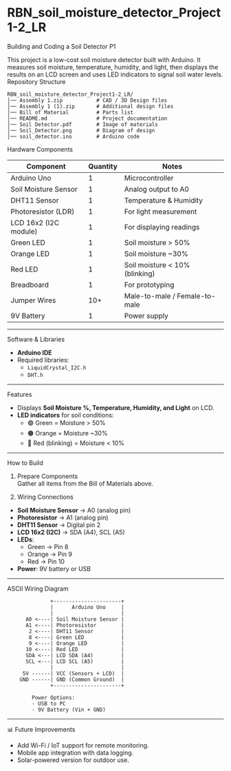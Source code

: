 # RBN_soil_moisture_detector_Project1-2_LR
Building and Coding a Soil Detector P1

This project is a low-cost soil moisture detector built with Arduino. It measures soil moisture, temperature, humidity, and light, then displays the results on an LCD screen and uses LED indicators to signal soil water levels.  
 Repository Structure

```
RBN_soil_moisture_detector_Project1-2_LR/
│── Assembly 1.zip           # CAD / 3D Design files
│── Assembly 1 (1).zip       # Additional design files
│── Bill of Material         # Parts list
│── README.md                # Project documentation
│── Soil Detector.pdf        # Image of materials
│── Soil_Detector.png        # Diagram of design
│── soil_detector.ino        # Arduino code
```
Hardware Components

| Component              | Quantity | Notes                                  |
|------------------------|----------|----------------------------------------|
| Arduino Uno            | 1        | Microcontroller                        |
| Soil Moisture Sensor   | 1        | Analog output to A0                    |
| DHT11 Sensor           | 1        | Temperature & Humidity                 |
| Photoresistor (LDR)    | 1        | For light measurement                  |
| LCD 16x2 (I2C module)  | 1        | For displaying readings                |
| Green LED              | 1        | Soil moisture > 50%                    |
| Orange LED             | 1        | Soil moisture ~30%                     |
| Red LED                | 1        | Soil moisture < 10% (blinking)         |
| Breadboard             | 1        | For prototyping                        |
| Jumper Wires           | 10+      | Male-to-male / Female-to-male          |
| 9V Battery             | 1        | Power supply                           |

---
Software & Libraries

- **Arduino IDE**  
- Required libraries:  
  - `LiquidCrystal_I2C.h`  
  - `DHT.h`  

---
Features

- Displays **Soil Moisture %, Temperature, Humidity, and Light** on LCD.  
- **LED indicators** for soil conditions:  
  - 🟢 Green = Moisture > 50%  
  - 🟠 Orange = Moisture ~30%  
  - 🔴 Red (blinking) = Moisture < 10%  

---
How to Build  

1. Prepare Components  
Gather all items from the Bill of Materials above.  

2. Wiring Connections  

- **Soil Moisture Sensor** → A0 (analog pin)  
- **Photoresistor** → A1 (analog pin)  
- **DHT11 Sensor** → Digital pin 2  
- **LCD 16x2 (I2C)** → SDA (A4), SCL (A5)  
- **LEDs**:  
  - Green → Pin 8  
  - Orange → Pin 9  
  - Red → Pin 10  
- **Power**: 9V battery or USB  

---
ASCII Wiring Diagram  

```
              +----------------------+
              |      Arduino Uno     |
              |                      |
      A0 <----| Soil Moisture Sensor |
      A1 <----| Photoresistor        |
       2 <----| DHT11 Sensor         |
       8 <----| Green LED            |
       9 <----| Orange LED           |
      10 <----| Red LED              |
      SDA <---| LCD SDA (A4)         |
      SCL <---| LCD SCL (A5)         |
              |                      |
     5V ------| VCC (Sensors + LCD)  |
    GND ------| GND (Common Ground)  |
              +----------------------+

        Power Options:
        - USB to PC
        - 9V Battery (Vin + GND)
```

---
📊 Future Improvements
- Add Wi-Fi / IoT support for remote monitoring.  
- Mobile app integration with data logging.  
- Solar-powered version for outdoor use.
